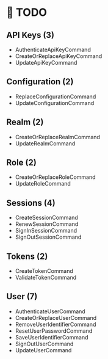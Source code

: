 # 🧪 TODO

## API Keys (3)

- AuthenticateApiKeyCommand
- CreateOrReplaceApiKeyCommand
- UpdateApiKeyCommand

## Configuration (2)

- ReplaceConfigurationCommand
- UpdateConfigurationCommand

## Realm (2)

- CreateOrReplaceRealmCommand
- UpdateRealmCommand

## Role (2)

- CreateOrReplaceRoleCommand
- UpdateRoleCommand

## Sessions (4)

- CreateSessionCommand
- RenewSessionCommand
- SignInSessionCommand
- SignOutSessionCommand

## Tokens (2)

- CreateTokenCommand
- ValidateTokenCommand

## User (7)

- AuthenticateUserCommand
- CreateOrReplaceUserCommand
- RemoveUserIdentifierCommand
- ResetUserPasswordCommand
- SaveUserIdentifierCommand
- SignOutUserCommand
- UpdateUserCommand
